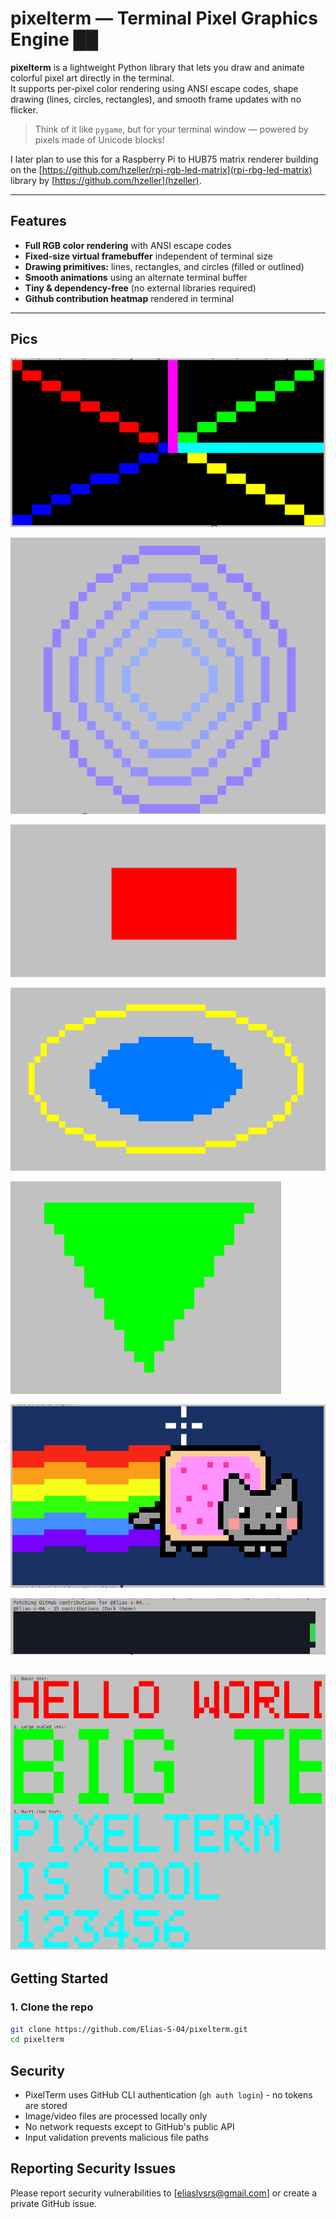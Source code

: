 # pixelterm — Terminal Pixel Graphics Engine ██

**pixelterm** is a lightweight Python library that lets you draw and animate colorful pixel art directly in the terminal.  
It supports per-pixel color rendering using ANSI escape codes, shape drawing (lines, circles, rectangles), and smooth frame updates with no flicker.

> Think of it like `pygame`, but for your terminal window — powered by pixels made of Unicode blocks!

I later plan to use this for a Raspberry Pi to HUB75 matrix renderer building on the [https://github.com/hzeller/rpi-rgb-led-matrix](rpi-rbg-led-matrix) library by [https://github.com/hzeller](hzeller).

---

## Features

- **Full RGB color rendering** with ANSI escape codes  
- **Fixed-size virtual framebuffer** independent of terminal size  
- **Drawing primitives:** lines, rectangles, and circles (filled or outlined)  
- **Smooth animations** using an alternate terminal buffer  
- **Tiny & dependency-free** (no external libraries required)
- **Github contribution heatmap** rendered in terminal

---
## Pics
![Draw Lines](img/t_lines.png)

![Draw Circle](img/t_circle.png)

![Draw Rectangle](img/t_rectangle.png)

![Draw Ellipse](img/t_ellipse.png)

![Draw Triangle](img/t_triangle.png)

![Nyan Cat Demo](img/t_nyancat.png)

![Github Heatmap](img/ghmap.png)

![Text](img/t_text.png)
---

## Getting Started

### 1. Clone the repo
```bash
git clone https://github.com/Elias-S-04/pixelterm.git
cd pixelterm
```

## Security

- PixelTerm uses GitHub CLI authentication (`gh auth login`) - no tokens are stored
- Image/video files are processed locally only
- No network requests except to GitHub's public API
- Input validation prevents malicious file paths

## Reporting Security Issues

Please report security vulnerabilities to [eliaslvsrs@gmail.com] or create a private GitHub issue.
